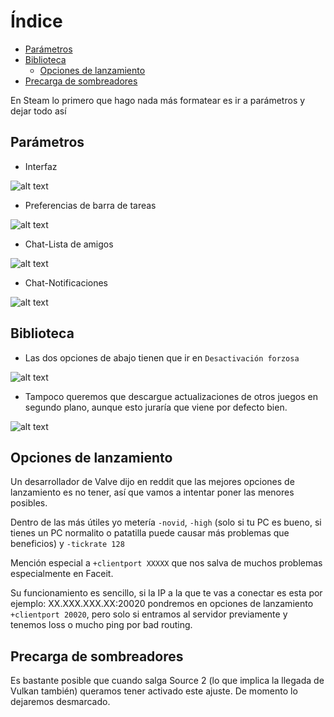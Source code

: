 # Índice

- [Parámetros](#Parámetros)
- [Biblioteca](#Biblioteca)
   - [Opciones de lanzamiento](#Opciones-de-lanzamiento)
- [Precarga de sombreadores](#Precarga-de-sombreadores)

En Steam lo primero que hago nada más formatear es ir a parámetros y dejar todo así

## Parámetros

- Interfaz

![alt text](https://i.gyazo.com/dc7aa0be04c8652fa13d3cff78551a14.png "Interfaz")

- Preferencias de barra de tareas

![alt text](https://i.gyazo.com/07331db8b76f25dfa1324cad84f4fa6c.png "Preferencias de barra de tareas")

- Chat-Lista de amigos

![alt text](https://i.gyazo.com/340b77465a62dc38cb8b44aac5c77352.png "Chat-Lista de amigos")

- Chat-Notificaciones

![alt text](https://i.gyazo.com/ec3f044db1e7da48e85184c66a51644b.png "Chat-Notificaciones")

## Biblioteca

- Las dos opciones de abajo tienen que ir en `Desactivación forzosa`

![alt text](https://i.gyazo.com/4a246c87cbb6fa21c93868fd6339d6b3.png "Desactivación forzosa")

- Tampoco queremos que descargue actualizaciones de otros juegos en segundo plano, aunque esto juraría que viene por defecto bien.

![alt text](https://i.gyazo.com/d8d28d9226218b9a41ee444c0907ff2e.png "Descargas en segundo plano")

## Opciones de lanzamiento

Un desarrollador de Valve dijo en reddit que las mejores opciones de lanzamiento es no tener, así que vamos a intentar poner las menores posibles.

Dentro de las más útiles yo metería `-novid`, `-high` (solo si tu PC es bueno, si tienes un PC normalito o patatilla puede causar más problemas que beneficios) y `-tickrate 128`

Mención especial a `+clientport XXXXX` que nos salva de muchos problemas especialmente en Faceit. 

Su funcionamiento es sencillo, si la IP a la que te vas a conectar es esta por ejemplo: XX.XXX.XXX.XX:20020 pondremos en opciones de lanzamiento `+clientport 20020`, pero solo si entramos al servidor previamente y tenemos loss o mucho ping por bad routing.

## Precarga de sombreadores

Es bastante posible que cuando salga Source 2 (lo que implica la llegada de Vulkan también) queramos tener activado este ajuste. De momento lo dejaremos desmarcado.

